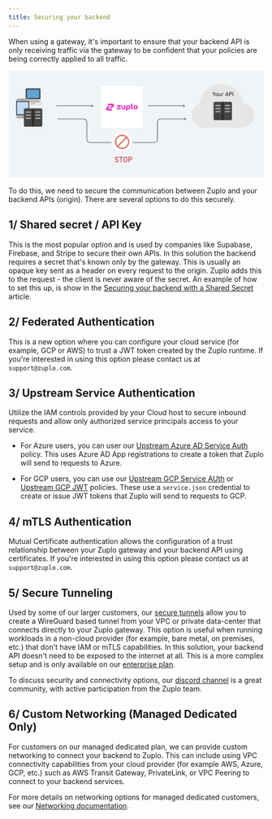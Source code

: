 ```yaml
---
title: Securing your backend
---
```


When using a gateway, it's important to ensure that your backend API is only
receiving traffic via the gateway to be confident that your policies are being
correctly applied to all traffic.

![Zuplo as an API gateway](../../public/media/securing-your-backend/b7290dd1-43fa-49f8-8629-6b4899e2e9f3.png)

To do this, we need to secure the communication between Zuplo and your backend
APIs (origin). There are several options to do this securely.

## 1/ Shared secret / API Key

This is the most popular option and is used by companies like Supabase,
Firebase, and Stripe to secure their own APIs. In this solution the backend
requires a secret that's known only by the gateway. This is usually an opaque
key sent as a header on every request to the origin. Zuplo adds this to the
request - the client is never aware of the secret. An example of how to set this
up, is show in the
[Securing your backend with a Shared Secret](./securing-backend-shared-secret.md)
article.

## 2/ Federated Authentication

This is a new option where you can configure your cloud service (for example,
GCP or AWS) to trust a JWT token created by the Zuplo runtime. If you're
interested in using this option please contact us at `support@zuplo.com`.

## 3/ Upstream Service Authentication

Utilize the IAM controls provided by your Cloud host to secure inbound requests
and allow only authorized service principals access to your service.

- For Azure users, you can user our
  [Upstream Azure AD Service Auth](../policies/upstream-azure-ad-service-auth-inbound.md)
  policy. This uses Azure AD App registrations to create a token that Zuplo will
  send to requests to Azure.

- For GCP users, you can use our
  [Upstream GCP Service AUth](../policies/upstream-gcp-service-auth-inbound.md)
  or [Upstream GCP JWT](../policies/upstream-gcp-jwt-inbound.md) policies. These
  use a `service.json` credential to create or issue JWT tokens that Zuplo will
  send to requests to GCP.

## 4/ mTLS Authentication

Mutual Certificate authentication allows the configuration of a trust
relationship between your Zuplo gateway and your backend API using certificates.
If you're interested in using this option please contact us at
`support@zuplo.com`.

## 5/ Secure Tunneling

Used by some of our larger customers, our [secure tunnels](./secure-tunnel.md)
allow you to create a WireGuard based tunnel from your VPC or private
data-center that connects directly to your Zuplo gateway. This option is useful
when running workloads in a non-cloud provider (for example, bare metal, on
premises, etc.) that don't have IAM or mTLS capabilities. In this solution, your
backend API doesn't need to be exposed to the internet at all. This is a more
complex setup and is only available on our
[enterprise plan](https://zuplo.com/pricing).

To discuss security and connectivity options, our
[discord channel](https://discord.zuplo.com) is a great community, with active
participation from the Zuplo team.

## 6/ Custom Networking (Managed Dedicated Only)

For customers on our managed dedicated plan, we can provide custom networking to
connect your backend to Zuplo. This can include using VPC connectivity
capabilities from your cloud provider (for example AWS, Azure, GCP, etc.) such
as AWS Transit Gateway, PrivateLink, or VPC Peering to connect to your backend
services.

For more details on networking options for managed dedicated customers, see our
[Networking documentation](../dedicated/networking.md).
